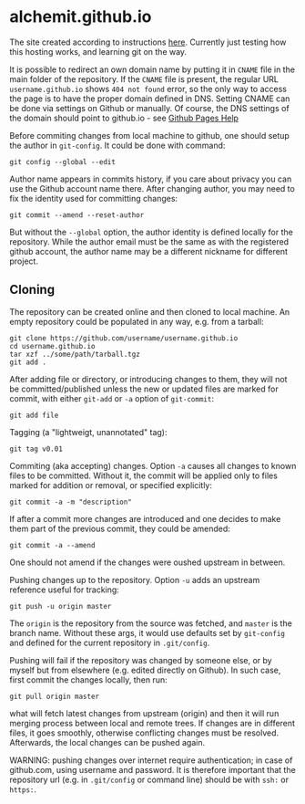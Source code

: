 # alchemit.github.io

The site created according to instructions
[here](https://pages.github.com/). Currently just testing how this
hosting works, and learning git on the way.

It is possible to redirect an own domain name by putting it in `CNAME`
file in the main folder of the repository. If the `CNAME` file is present,
the regular URL `username.github.io` shows `404 not found` error, so the only
way to access the page is to have the proper domain defined in DNS.
Setting CNAME can be done via settings on Github
or manually. Of course, the DNS settings of the domain should point to
github.io - see [Github Pages
Help](https://help.github.com/articles/using-a-custom-domain-with-github-pages/)

Before commiting changes from local machine to github, one should setup
the author in `git-config`. It could be done with command:

    git config --global --edit

Author name appears in commits history, if you care about privacy you can use
the Github account name there.  After changing author, you may need to fix the
identity used for committing changes:

    git commit --amend --reset-author

But without the `--global` option, the author identity is defined locally for
the repository. While the author email must be the same as with the registered
github account, the author name may be a different nickname for different
project.

## Cloning
The repository can be created online and then cloned to local machine. An empty
repository could be populated in any way, e.g. from a tarball:
  
    git clone https://github.com/username/username.github.io
    cd username.github.io
    tar xzf ../some/path/tarball.tgz
    git add .

After adding file or directory, or introducing changes to them, they will not
be committed/published unless the new or updated files are marked for commit,
with either `git-add` or `-a` option of `git-commit`:

    git add file

Tagging (a "lightweigt, unannotated" tag):

    git tag v0.01

Commiting (aka accepting) changes. Option `-a` causes all changes to known
files to be committed. Without it, the commit will be applied only to files
marked for addition or removal, or specified explicitly:

    git commit -a -m "description"

If after a commit more changes are introduced and one decides to make them part
of the previous commit, they could be amended:

    git commit -a --amend

One should not amend if the changes were oushed upstream in between.

Pushing changes up to the repository. Option `-u` adds an upstream reference
useful for tracking:

    git push -u origin master

The `origin` is the repository from the source was fetched, and `master` is the
branch name. Without these args, it would use defaults set by `git-config` and
defined for the current repository in `.git/config`.

Pushing will fail if the repository was changed by someone else, or by myself
but from elsewhere (e.g. edited directly on Github). In such case, first commit
the changes locally, then run:

    git pull origin master

what will fetch latest changes from upstream (origin) and then it will run
merging process between local and remote trees. If changes are in different
files, it goes smoothly, otherwise conflicting changes must be resolved.
Afterwards, the local changes can be pushed again.

WARNING: pushing changes over internet require authentication; in case of
github.com, using username and password. It is therefore important that the
repository url (e.g. in `.git/config` or command line) should be with `ssh:` or
`https:`.

<!--
vim: spelllang=en:et:ts=4:tw=79:ff=unix
-->
